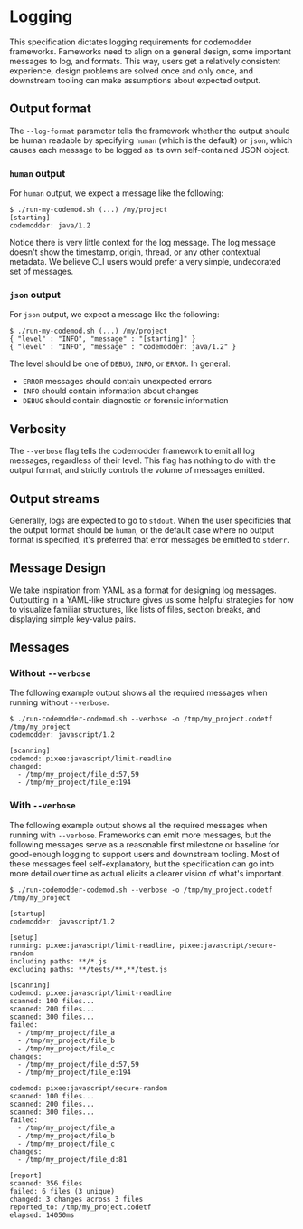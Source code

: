 # Logging

This specification dictates logging requirements for codemodder frameworks. Fameworks need to align on a general design, some important messages to log, and formats. This way, users get a relatively consistent experience, design problems are solved once and only once, and downstream tooling can make assumptions about expected output.

## Output format

The `--log-format` parameter tells the framework whether the output should be human readable by specifying `human` (which is the default) or `json`, which causes each message to be logged as its own self-contained JSON object.

### `human` output

For `human` output, we expect a message like the following:
```
$ ./run-my-codemod.sh (...) /my/project
[starting] 
codemodder: java/1.2
```

Notice there is very little context for the log message. The log message doesn't show the timestamp, origin, thread, or any other contextual metadata. We believe CLI users would prefer a very simple, undecorated set of messages.

### `json` output

For `json` output, we expect a message like the following:

```
$ ./run-my-codemod.sh (...) /my/project
{ "level" : "INFO", "message" : "[starting]" }
{ "level" : "INFO", "message" : "codemodder: java/1.2" }
```

The level should be one of `DEBUG`, `INFO`, or `ERROR`. In general:
 - `ERROR` messages should contain unexpected errors
 - `INFO` should contain information about changes
 - `DEBUG` should contain diagnostic or forensic information

## Verbosity

The `--verbose` flag tells the codemodder framework to emit all log messages, regardless of their level. This flag has nothing to do with the output format, and strictly controls the volume of messages emitted.

## Output streams

Generally, logs are expected to go to `stdout`. When the user specificies that the output format should be `human`, or the default case where no output format is specified, it's preferred that error messages be emitted to `stderr`.

## Message Design

We take inspiration from YAML as a format for designing log messages. Outputting in a YAML-like structure gives us some helpful strategies for how to visualize familiar structures, like lists of files, section breaks, and displaying simple key-value pairs.

## Messages

### Without `--verbose`

The following example output shows all the required messages when running without `--verbose`. 

```
$ ./run-codemodder-codemod.sh --verbose -o /tmp/my_project.codetf /tmp/my_project
codemodder: javascript/1.2

[scanning]
codemod: pixee:javascript/limit-readline
changed:
  - /tmp/my_project/file_d:57,59
  - /tmp/my_project/file_e:194
```

### With `--verbose`

The following example output shows all the required messages when running with `--verbose`. Frameworks can emit more messages, but the following messages serve as a reasonable first milestone or baseline for good-enough logging to support users and downstream tooling. Most of these messages feel self-explanatory, but the specification can go into more detail over time as actual elicits a clearer vision of what's important.

```
$ ./run-codemodder-codemod.sh --verbose -o /tmp/my_project.codetf /tmp/my_project

[startup] 
codemodder: javascript/1.2

[setup]
running: pixee:javascript/limit-readline, pixee:javascript/secure-random
including paths: **/*.js
excluding paths: **/tests/**,**/test.js

[scanning]
codemod: pixee:javascript/limit-readline
scanned: 100 files...
scanned: 200 files...
scanned: 300 files...
failed:
  - /tmp/my_project/file_a
  - /tmp/my_project/file_b
  - /tmp/my_project/file_c
changes:
  - /tmp/my_project/file_d:57,59
  - /tmp/my_project/file_e:194

codemod: pixee:javascript/secure-random
scanned: 100 files...
scanned: 200 files...  
scanned: 300 files...
failed:
  - /tmp/my_project/file_a
  - /tmp/my_project/file_b
  - /tmp/my_project/file_c
changes:
  - /tmp/my_project/file_d:81

[report]
scanned: 356 files
failed: 6 files (3 unique)
changed: 3 changes across 3 files
reported_to: /tmp/my_project.codetf
elapsed: 14050ms 
```
